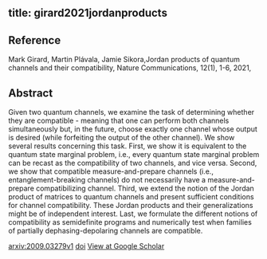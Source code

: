 title: girard2021jordanproducts
---


## Reference

Mark Girard, Martin Plávala, Jamie Sikora,Jordan products of quantum channels and their compatibility, Nature Communications, 12(1), 1-6, 2021,

## Abstract 
  Given two quantum channels, we examine the task of determining whether they
are compatible - meaning that one can perform both channels simultaneously but,
in the future, choose exactly one channel whose output is desired (while
forfeiting the output of the other channel). We show several results concerning
this task. First, we show it is equivalent to the quantum state marginal
problem, i.e., every quantum state marginal problem can be recast as the
compatibility of two channels, and vice versa. Second, we show that compatible
measure-and-prepare channels (i.e., entanglement-breaking channels) do not
necessarily have a measure-and-prepare compatibilizing channel. Third, we
extend the notion of the Jordan product of matrices to quantum channels and
present sufficient conditions for channel compatibility. These Jordan products
and their generalizations might be of independent interest. Last, we formulate
the different notions of compatibility as semidefinite programs and numerically
test when families of partially dephasing-depolaring channels are compatible.

    

[arxiv:2009.03279v1](https://arxiv.org/abs/2009.03279v1)
[doi](https://doi.org/10.1038/s41467-021-22275-0)
[View at Google Scholar](https://scholar.google.com/scholar_lookup?arxiv_id=2009.03279)
